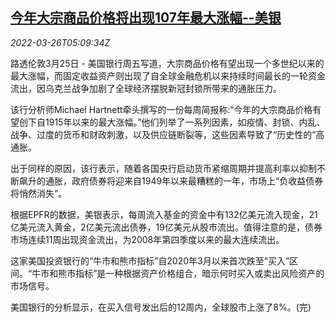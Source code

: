 <!--1648272663000-->
[今年大宗商品价格将出现107年最大涨幅--美银](https://cn.reuters.com/article/boa-commodities-price-outlook-0326-idCNKCS2LN052)
------

<div><i>2022-03-26T05:09:34Z</i></div><p>路透伦敦3月25日 - 美国银行周五写道，大宗商品价格有望出现一个多世纪以来的最大涨幅，而固定收益资产则出现了自全球金融危机以来持续时间最长的一轮资金流出，因乌克兰战争加剧了全球经济摆脱新冠封锁所带来的通胀压力。</p><p>该行分析师Michael Hartnett牵头撰写的一份每周简报称:“今年的大宗商品价格有望创下自1915年以来的最大涨幅。”他们列举了一系列因素，如疫情、封锁、内乱、战争、过度的货币和财政刺激，以及供应链断裂等，这些因素导致了“历史性的”高通胀。</p><p>出于同样的原因，该行表示，随着各国央行启动货币紧缩周期并提高利率以抑制不断飙升的通胀，政府债券将迎来自1949年以来最糟糕的一年，市场上“负收益债券将悄然消失”。</p><p>根据EPFR的数据，美银表示，每周流入基金的资金中有132亿美元流入现金，21亿美元流入黄金，2亿美元流出债券，19亿美元从股市流出。值得注意的是，债券市场连续11周出现资金流出，为2008年第四季度以来的最大连续流出。</p><p>这家美国投资银行的“牛市和熊市指标”自2020年3月以来首次跌至“买入”区间。“牛市和熊市指标”是一种根据资产价格组合，暗示何时买入或卖出风险资产的市场信号。</p><p>美国银行的分析显示，在买入信号发出后的12周内，全球股市上涨了8%。(完)</p>
